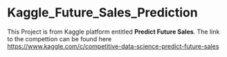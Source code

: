 # Kaggle_Future_Sales_Prediction

This Project is from Kaggle platform entitled **Predict Future Sales**. The link to the compettion can be found here https://www.kaggle.com/c/competitive-data-science-predict-future-sales

